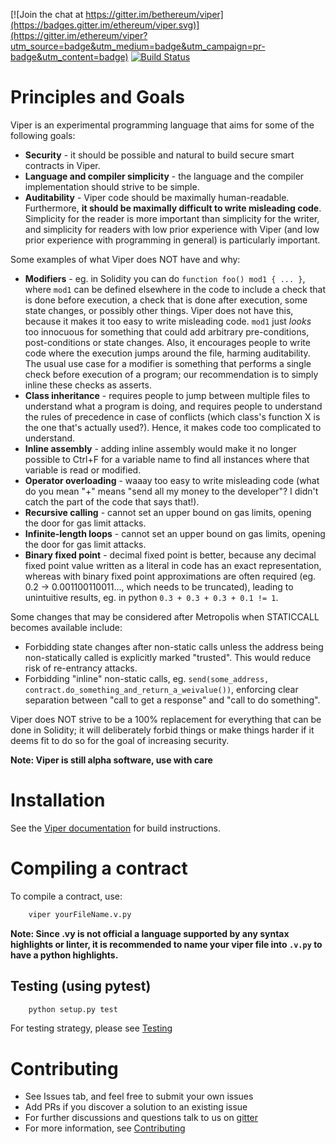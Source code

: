 [![Join the chat at https://gitter.im/bethereum/viper](https://badges.gitter.im/ethereum/viper.svg)](https://gitter.im/ethereum/viper?utm_source=badge&utm_medium=badge&utm_campaign=pr-badge&utm_content=badge)
[![Build Status](https://travis-ci.org/ethereum/viper.svg?branch=master)](https://travis-ci.org/ethereum/viper)

# Principles and Goals

Viper is an experimental programming language that aims for some of the following goals:

* **Security** - it should be possible and natural to build secure smart contracts in Viper.
* **Language and compiler simplicity** - the language and the compiler implementation should strive to be simple.
* **Auditability** - Viper code should be maximally human-readable. Furthermore, **it should be maximally difficult to write misleading code**. Simplicity for the reader is more important than simplicity for the writer, and simplicity for readers with low prior experience with Viper (and low prior experience with programming in general) is particularly important.

Some examples of what Viper does NOT have and why:

* **Modifiers** - eg. in Solidity you can do `function foo() mod1 { ... }`, where `mod1` can be defined elsewhere in the code to include a check that is done before execution, a check that is done after execution, some state changes, or possibly other things. Viper does not have this, because it makes it too easy to write misleading code. `mod1` just _looks_ too innocuous for something that could add arbitrary pre-conditions, post-conditions or state changes. Also, it encourages people to write code where the execution jumps around the file, harming auditability. The usual use case for a modifier is something that performs a single check before execution of a program; our recommendation is to simply inline these checks as asserts.
* **Class inheritance** - requires people to jump between multiple files to understand what a program is doing, and requires people to understand the rules of precedence in case of conflicts (which class's function X is the one that's actually used?). Hence, it makes code too complicated to understand.
* **Inline assembly** - adding inline assembly would make it no longer possible to Ctrl+F for a variable name to find all instances where that variable is read or modified.
* **Operator overloading** - waaay too easy to write misleading code (what do you mean "+" means "send all my money to the developer"? I didn't catch the part of the code that says that!).
* **Recursive calling** - cannot set an upper bound on gas limits, opening the door for gas limit attacks.
* **Infinite-length loops** - cannot set an upper bound on gas limits, opening the door for gas limit attacks.
* **Binary fixed point** - decimal fixed point is better, because any decimal fixed point value written as a literal in code has an exact representation, whereas with binary fixed point approximations are often required (eg. 0.2 -> 0.001100110011..., which needs to be truncated), leading to unintuitive results, eg. in python `0.3 + 0.3 + 0.3 + 0.1 != 1`.

Some changes that may be considered after Metropolis when STATICCALL becomes available include:

* Forbidding state changes after non-static calls unless the address being non-statically called is explicitly marked "trusted". This would reduce risk of re-entrancy attacks.
* Forbidding "inline" non-static calls, eg. `send(some_address, contract.do_something_and_return_a_weivalue())`, enforcing clear separation between "call to get a response" and "call to do something".

Viper does NOT strive to be a 100% replacement for everything that can be done in Solidity; it will deliberately forbid things or make things harder if it deems fit to do so for the goal of increasing security.

**Note: Viper is still alpha software, use with care**

# Installation 
See the [Viper documentation](https://eth-viper.readthedocs.io/en/latest/installing-viper.html)
for build instructions.

# Compiling a contract
To compile a contract, use:
```bash
    viper yourFileName.v.py
```

**Note: Since .vy is not official a language supported by any syntax highlights or linter,
it is recommended to name your viper file into `.v.py` to have a python highlights.**

## Testing (using pytest)
```bash
    python setup.py test
```

For testing strategy, please see [Testing](no-link)

# Contributing
* See Issues tab, and feel free to submit your own issues 
* Add PRs if you discover a solution to an existing issue
* For further discussions and questions talk to us on [gitter](https://gitter.im/ethereum/viper)
* For more information, see [Contributing](http://eth-viper.readthedocs.io/en/latest/contributing.html)
